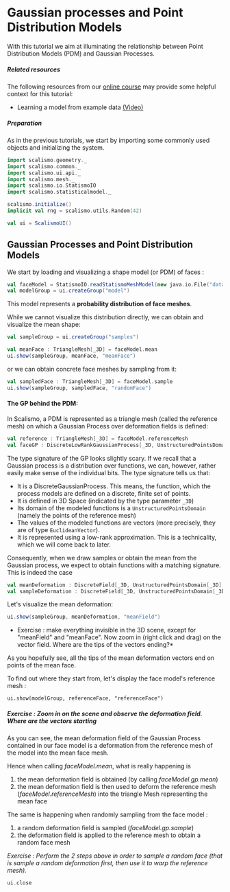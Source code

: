 
# Gaussian processes and Point Distribution Models

With this tutorial we aim at illuminating the relationship between Point Distribution Models (PDM) and Gaussian Processes.


##### Related resources

The following resources from our [online course](https://www.futurelearn.com/courses/statistical-shape-modelling) may provide
some helpful context for this tutorial:

- Learning a model from example data [(Video)](https://www.futurelearn.com/courses/statistical-shape-modelling/3/steps/250329)  

##### Preparation

As in the previous tutorials, we start by importing some commonly used objects and initializing the system. 

```scala mdoc:silent
import scalismo.geometry._
import scalismo.common._
import scalismo.ui.api._
import scalismo.mesh._
import scalismo.io.StatismoIO
import scalismo.statisticalmodel._

scalismo.initialize()
implicit val rng = scalismo.utils.Random(42)

val ui = ScalismoUI()
```



## Gaussian Processes and Point Distribution Models

We start by loading and visualizing a shape model (or PDM) of faces : 

```scala mdoc:silent
val faceModel = StatismoIO.readStatismoMeshModel(new java.io.File("datasets/bfm.h5")).get
val modelGroup = ui.createGroup("model")
```

This model represents a **probability distribution of face meshes**. 

While we cannot visualize this distribution directly, we can obtain
 and visualize the mean shape:
```scala mdoc:silent
val sampleGroup = ui.createGroup("samples")

val meanFace : TriangleMesh[_3D] = faceModel.mean
ui.show(sampleGroup, meanFace, "meanFace")
```
or we can obtain concrete face meshes by sampling from it:
```scala mdoc:silent
val sampledFace : TriangleMesh[_3D] = faceModel.sample
ui.show(sampleGroup, sampledFace, "randomFace")
```


#### The GP behind the PDM: 

In Scalismo, a PDM is represented as a triangle mesh (called the reference mesh) 
on which a Gaussian Process over deformation fields is defined: 

```scala mdoc:silent
val reference : TriangleMesh[_3D] = faceModel.referenceMesh
val faceGP : DiscreteLowRankGaussianProcess[_3D, UnstructuredPointsDomain[_3D], EuclideanVector[_3D]] = faceModel.gp
```

The type signature of the GP looks slightly scary. 
If we recall that a Gaussian process is a distribution over functions, 
we can, however, rather easily make sense of the individual bits. 
The type signature tells us that:
- It is a DiscreteGaussianProcess. This means, the function, which the process models are defined on a discrete, finite set of points.
- It is defined in 3D Space (indicated by the type parameter ```_3D```)
- Its domain of the modeled functions is a ```UnstructuredPointsDomain``` (namely the points of the reference mesh)
- The values of the modeled functions are vectors (more precisely, they are of type ```EuclideanVector```).
- It is represented using a low-rank approximation. This is a technicality, which we will come back to later.  
    
Consequently, when we draw samples or obtain the mean from the Gaussian process, we expect to obtain functions with a matching 
signature. This is indeed the case  
  
```scala mdoc:silent
val meanDeformation : DiscreteField[_3D, UnstructuredPointsDomain[_3D], EuclideanVector[_3D]] = faceGP.mean
val sampleDeformation : DiscreteField[_3D, UnstructuredPointsDomain[_3D], EuclideanVector[_3D]] = faceGP.sample
```

Let's visualize the mean deformation:
```scala mdoc:silent
ui.show(sampleGroup, meanDeformation, "meanField")
``` 

* Exercise : make everything invisible in the 3D scene, except for "meanField" and "meanFace". Now zoom in (right click and drag) on the vector field. Where are the tips of the vectors ending?*

As you hopefully see, all the tips of the mean deformation vectors end on points of the mean face. 

To find out where they start from, let's display the face model's reference mesh : 
```tut:silent
ui.show(modelGroup, referenceFace, "referenceFace")
```

##### Exercise : Zoom in on the scene and observe the deformation field. Where are the vectors starting

As you can see, the mean deformation field of the Gaussian Process contained in our face model 
is a deformation from the reference mesh of the model into the mean face mesh.

Hence when calling *faceModel.mean*, what is really happening is 

1. the mean deformation field is obtained (by calling *faceModel.gp.mean*) 
2. the mean deformation field is then used to deform the reference mesh (*faceModel.referenceMesh*) 
into the triangle Mesh representing the mean face

The same is happening when randomly sampling from the face model :

1. a random deformation field is sampled (*faceModel.gp.sample*)
2. the deformation field is applied to the reference mesh to obtain a random face mesh


*Exercise : Perform the 2 steps above in order to sample a random face (that is sample a random deformation first, then use it to warp the reference mesh).*

```scala mdoc:invisible
ui.close
```
